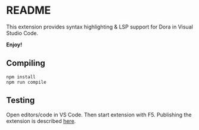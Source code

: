 # README

This extension provides syntax highlighting & LSP support for Dora in Visual Studio Code.

**Enjoy!**

## Compiling

```
npm install
npm run compile
```

## Testing

Open editors/code in VS Code.
Then start extension with F5.
Publishing the extension is described [here](https://code.visualstudio.com/api/working-with-extensions/publishing-extension).
